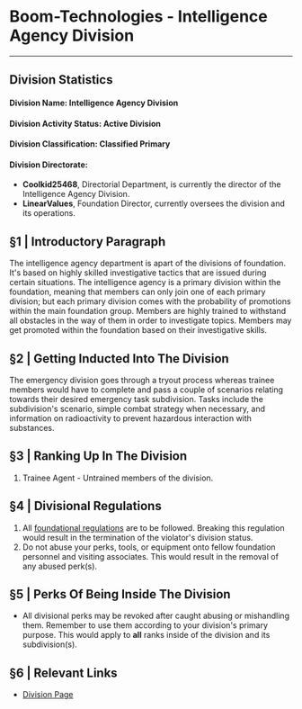 # Boom-Technologies - Intelligence Agency Division

------------------------------------------------

## Division Statistics

#### Division Name: **Intelligence Agency Division**
#### Division Activity Status: Active Division

#### Division Classification: Classified Primary
#### Division Directorate:
  * **Coolkid25468**, Directorial Department, is currently the director of the Intelligence Agency Division.
  * **LinearValues**, Foundation Director, currently oversees the division and its operations.

## §1 | Introductory Paragraph
The intelligence agency department is apart of the divisions of foundation. It's based on highly skilled investigative tactics that are issued during certain situations. The intelligence agency is a primary division within the foundation, meaning that members can only join one of each primary division; but each primary division comes with the probability of promotions within the main foundation group. Members are highly trained to withstand all obstacles in the way of them in order to investigate topics. Members may get promoted within the foundation based on their investigative skills.
## §2 | Getting Inducted Into The Division
The emergency division goes through a tryout process whereas trainee members would have to complete and pass a couple of scenarios relating towards their desired emergency task subdivision. Tasks include the subdivision's scenario, simple combat strategy when necessary, and information on radioactivity to prevent hazardous interaction with substances. 
## §3 | Ranking Up In The Division
1. Trainee Agent - Untrained members of the division. 
## §4 | Divisional Regulations
1. All [foundational regulations]() are to be followed. Breaking this regulation would result in the termination of the violator's division status.
2. Do not abuse your perks, tools, or equipment onto fellow foundation personnel and visiting associates. This would result in the removal of any abused perk(s).
## §5 | Perks Of Being Inside The Division
- All divisional perks may be revoked after caught abusing or mishandling them. Remember to use them according to your division's primary purpose. This would apply to __all__ ranks inside of the division and its subdivision(s). 
## §6 | Relevant Links
- [Division Page](https://www.roblox.com/groups/4707753/BT-Intelligence-Agency#!/about)

